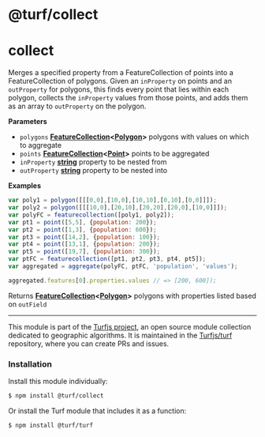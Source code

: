 # @turf/collect

# collect

Merges a specified property from a FeatureCollection of points into a
FeatureCollection of polygons. Given an `inProperty` on points and an `outProperty`
for polygons, this finds every point that lies within each polygon, collects the
`inProperty` values from those points, and adds them as an array to `outProperty`
on the polygon.

**Parameters**

-   `polygons` **[FeatureCollection](http://geojson.org/geojson-spec.html#feature-collection-objects)&lt;[Polygon](http://geojson.org/geojson-spec.html#polygon)>** polygons with values on which to aggregate
-   `points` **[FeatureCollection](http://geojson.org/geojson-spec.html#feature-collection-objects)&lt;[Point](http://geojson.org/geojson-spec.html#point)>** points to be aggregated
-   `inProperty` **[string](https://developer.mozilla.org/en-US/docs/Web/JavaScript/Reference/Global_Objects/String)** property to be nested from
-   `outProperty` **[string](https://developer.mozilla.org/en-US/docs/Web/JavaScript/Reference/Global_Objects/String)** property to be nested into

**Examples**

```javascript
var poly1 = polygon([[[0,0],[10,0],[10,10],[0,10],[0,0]]]);
var poly2 = polygon([[[10,0],[20,10],[20,20],[20,0],[10,0]]]);
var polyFC = featurecollection([poly1, poly2]);
var pt1 = point([5,5], {population: 200});
var pt2 = point([1,3], {population: 600});
var pt3 = point([14,2], {population: 100});
var pt4 = point([13,1], {population: 200});
var pt5 = point([19,7], {population: 300});
var ptFC = featurecollection([pt1, pt2, pt3, pt4, pt5]);
var aggregated = aggregate(polyFC, ptFC, 'population', 'values');

aggregated.features[0].properties.values // => [200, 600]);
```

Returns **[FeatureCollection](http://geojson.org/geojson-spec.html#feature-collection-objects)&lt;[Polygon](http://geojson.org/geojson-spec.html#polygon)>** polygons with properties listed based on `outField`

<!-- This file is automatically generated. Please don't edit it directly:
if you find an error, edit the source file (likely index.js), and re-run
./scripts/generate-readmes in the turf project. -->

---

This module is part of the [Turfjs project](http://turfjs.org/), an open source
module collection dedicated to geographic algorithms. It is maintained in the
[Turfjs/turf](https://github.com/Turfjs/turf) repository, where you can create
PRs and issues.

### Installation

Install this module individually:

```sh
$ npm install @turf/collect
```

Or install the Turf module that includes it as a function:

```sh
$ npm install @turf/turf
```
